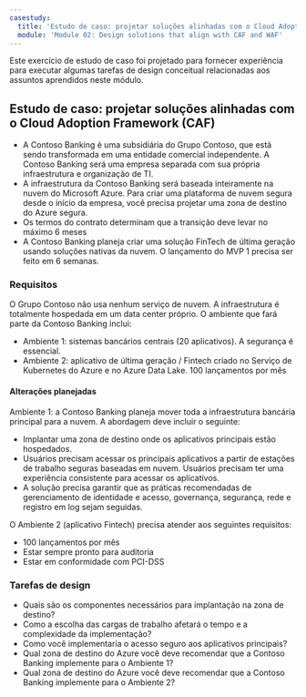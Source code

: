 ```yaml
---
casestudy:
  title: 'Estudo de caso: projetar soluções alinhadas com o Cloud Adoption Framework (CAF)'
  module: 'Module 02: Design solutions that align with CAF and WAF'
---
```

Este exercício de estudo de caso foi projetado para fornecer experiência para executar algumas tarefas de design conceitual relacionadas aos assuntos aprendidos neste módulo.

## Estudo de caso: projetar soluções alinhadas com o Cloud Adoption Framework (CAF)

- A Contoso Banking é uma subsidiária do Grupo Contoso, que está sendo transformada em uma entidade comercial independente. A Contoso Banking será uma empresa separada com sua própria infraestrutura e organização de TI. 
- A infraestrutura da Contoso Banking será baseada inteiramente na nuvem do Microsoft Azure. Para criar uma plataforma de nuvem segura desde o início da empresa, você precisa projetar uma zona de destino do Azure segura.
- Os termos do contrato determinam que a transição deve levar no máximo 6 meses
- A Contoso Banking planeja criar uma solução FinTech de última geração usando soluções nativas da nuvem. O lançamento do MVP 1 precisa ser feito em 6 semanas.

### Requisitos

O Grupo Contoso não usa nenhum serviço de nuvem. A infraestrutura é totalmente hospedada em um data center próprio. O ambiente que fará parte da Contoso Banking inclui:

- Ambiente 1: sistemas bancários centrais (20 aplicativos). A segurança é essencial.
- Ambiente 2: aplicativo de última geração / Fintech criado no Serviço de Kubernetes do Azure e no Azure Data Lake. 100 lançamentos por mês

#### Alterações planejadas

Ambiente 1: a Contoso Banking planeja mover toda a infraestrutura bancária principal para a nuvem. A abordagem deve incluir o seguinte:

- Implantar uma zona de destino onde os aplicativos principais estão hospedados.
- Usuários precisam acessar os principais aplicativos a partir de estações de trabalho seguras baseadas em nuvem. Usuários precisam ter uma experiência consistente para acessar os aplicativos.
- A solução precisa garantir que as práticas recomendadas de gerenciamento de identidade e acesso, governança, segurança, rede e registro em log sejam seguidas.

O Ambiente 2 (aplicativo Fintech) precisa atender aos seguintes requisitos:

- 100 lançamentos por mês
- Estar sempre pronto para auditoria
- Estar em conformidade com PCI-DSS

### Tarefas de design

- Quais são os componentes necessários para implantação na zona de destino?
- Como a escolha das cargas de trabalho afetará o tempo e a complexidade da implementação?
- Como você implementaria o acesso seguro aos aplicativos principais?
- Qual zona de destino do Azure você deve recomendar que a Contoso Banking implemente para o Ambiente 1?
- Qual zona de destino do Azure você deve recomendar que a Contoso Banking implemente para o Ambiente 2?
